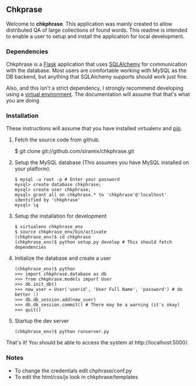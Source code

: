 ## Chkprase ##

Welcome to __chkphrase__. This application was mainly created to allow
distributed QA of large collections of found words. This readme is intended
to enable a user to setup and install the application for local development.

### Dependencies ###

Chkphrase is a [Flask](http://flask.pocoo.org/) application that uses
[SQLAlchemy](http://www.sqlalchemy.org/) for communication with the
database. Most users are comfortable working with MySQL as the DB backend,
but anything that SQLAlchemy supports should work just fine. 

Also, and this isn't a strict dependency, I strongly recommend developing
using a [virtual environment](http://pypi.python.org/pypi/virtualenv). The
documentation will assume that that's what you are doing

### Installation ###

These instructions will assume that you have installed virtualenv and
[pip](http://pypi.python.org/pypi/pip).

1. Fetch the source code from github.
    
    $ git clone git://github.com/siramix/chkphrase.git

2. Setup the MySQL database (This assumes you have MySQL installed on your
   platform).

    ```
    $ mysql -u root -p # Enter your password   
    mysql> create database chkphrase;
    mysql> create user chkphrase;   
    mysql> grant all on chkphrase.* to 'chkphrase'@'localhost' identified by 'chkphrase'   
    mysql> \q
    ```

3. Setup the installation for development

    ```
    $ virtualenv chkphrase_env
    $ source chkphrase_env/bin/activate
    (chkphrase_env)$ cd chkphrase
    (chkphrase_env)$ python setup.py develop # This should fetch dependencies
    ```

4. Initialize the database and create a user

    ```
    (chkphrase_env)$ python
    >>> import chkphrase.database as db
    >>> from chkphrase.models import User
    >>> db.init_db()
    >>> new_user = User('userid', 'User Full Name', 'password') # do better :)
    >>> db.db_session.add(new_user)
    >>> db.db_session.commit() # There may be a warning (it's okay)
    >>> quit()
    ```

5. Startup the dev server

    ```
    (chkphrase_env)$ python runserver.py
    ```

That's it! You should be able to access the system at http://localhost:5000/.

### Notes ###

* To change the credentials edit chphrase/conf.py
* To edit the html/css/js look in chkphrase/templates
